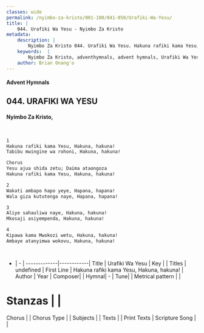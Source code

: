 ```yaml
---
classes: wide
permalink: /nyimbo-za-kristo/001-100/041-050/Urafiki-Wa-Yesu/
title: |
    044. Urafiki Wa Yesu - Nyimbo Za Kristo
metadata:
    description: |
        Nyimbo Za Kristo 044. Urafiki Wa Yesu. Hakuna rafiki kama Yesu, Hakuna, hakuna! Tabibu mwingine wa rohoni, Hakuna, hakuna!  Chorus Yesu ajua shida zetu; Daima ataongoza Hakuna rafiki kama Yesu, Hakuna, hakuna!  
    keywords:  |
        Nyimbo Za Kristo, adventhymnals, advent hymnals, Urafiki Wa Yesu, Hakuna rafiki kama Yesu, Hakuna, hakuna!. 
    author: Brian Onang'o
---
```


#### Advent Hymnals
## 044. URAFIKI WA YESU
####  Nyimbo Za Kristo,

```txt


1
Hakuna rafiki kama Yesu, Hakuna, hakuna!
Tabibu mwingine wa rohoni, Hakuna, hakuna!

Chorus
Yesu ajua shida zetu; Daima ataongoza
Hakuna rafiki kama Yesu, Hakuna, hakuna!

2
Wakati ambapo hapo yeye, Hapana, hapana!
Wala giza kututenga naye, Hapana, hapana!

3
Aliye sahauliwa naye, Hakuna, hakuna!
Mkosaji asiyempenda, Hakuna, hakuna!

4
Kipawa kama Mwokozi wetu, Hakuna, hakuna!
Ambaye atanyimwa wokovu, Hakuna, hakuna!




```

- |   -  |
-------------|------------|
Title | Urafiki Wa Yesu |
Key |  |
Titles | undefined |
First Line | Hakuna rafiki kama Yesu, Hakuna, hakuna! |
Author | 
Year | 
Composer| |
Hymnal|  - |
Tune|  |
Metrical pattern | |
# Stanzas |  |
Chorus |  |
Chorus Type |  |
Subjects | |
Texts |  |
Print Texts | 
Scripture Song |  |
    
